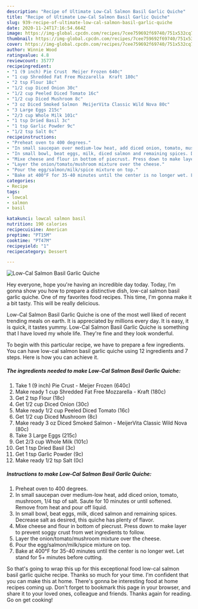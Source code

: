 ```yaml
---
description: "Recipe of Ultimate Low-Cal Salmon Basil Garlic Quiche"
title: "Recipe of Ultimate Low-Cal Salmon Basil Garlic Quiche"
slug: 939-recipe-of-ultimate-low-cal-salmon-basil-garlic-quiche
date: 2020-11-24T17:16:54.664Z
image: https://img-global.cpcdn.com/recipes/7cee759692f69740/751x532cq70/low-cal-salmon-basil-garlic-quiche-recipe-main-photo.jpg
thumbnail: https://img-global.cpcdn.com/recipes/7cee759692f69740/751x532cq70/low-cal-salmon-basil-garlic-quiche-recipe-main-photo.jpg
cover: https://img-global.cpcdn.com/recipes/7cee759692f69740/751x532cq70/low-cal-salmon-basil-garlic-quiche-recipe-main-photo.jpg
author: Winnie Wood
ratingvalue: 4.8
reviewcount: 35777
recipeingredient:
- "1 (9 inch) Pie Crust  Meijer Frozen 640c"
- "1 cup Shredded Fat Free Mozzarella  Kraft 180c"
- "2 tsp Flour 18c"
- "1/2 cup Diced Onion 30c"
- "1/2 cup Peeled Diced Tomato 16c"
- "1/2 cup Diced Mushroom 8c"
- "3 oz Diced Smoked Salmon  MeijerVita Classic Wild Nova 80c"
- "3 Large Eggs 215c"
- "2/3 cup Whole Milk 101c"
- "1 tsp Dried Basil 3c"
- "1 tsp Garlic Powder 9c"
- "1/2 tsp Salt 0c"
recipeinstructions:
- "Preheat oven to 400 degrees."
- "In small saucepan over medium-low heat, add diced onion, tomato, mushroom, 1/4 tsp of salt. Saute for 10 minutes or until softened. Remove from heat and pour off liquid."
- "In small bowl, beat eggs, milk, diced salmon and remaining spices. Decrease salt as desired, this quiche has plenty of flavor."
- "Mixe cheese and flour in bottom of piecrust. Press down to make layer to prevent soggy crust from wet ingredients to follow."
- "Layer the onion/tomato/mushroom mixture over the cheese."
- "Pour the egg/salmon/milk/spice mixture on top."
- "Bake at 400°F for 35-40 minutes until the center is no longer wet. Let stand for 5+ minutes before cutting."
categories:
- Recipe
tags:
- lowcal
- salmon
- basil

katakunci: lowcal salmon basil 
nutrition: 190 calories
recipecuisine: American
preptime: "PT15M"
cooktime: "PT47M"
recipeyield: "1"
recipecategory: Dessert

---
```



![Low-Cal Salmon Basil Garlic Quiche](https://img-global.cpcdn.com/recipes/7cee759692f69740/751x532cq70/low-cal-salmon-basil-garlic-quiche-recipe-main-photo.jpg)

Hey everyone, hope you're having an incredible day today. Today, I'm gonna show you how to prepare a distinctive dish, low-cal salmon basil garlic quiche. One of my favorites food recipes. This time, I'm gonna make it a bit tasty. This will be really delicious.



Low-Cal Salmon Basil Garlic Quiche is one of the most well liked of recent trending meals on earth. It is appreciated by millions every day. It is easy, it is quick, it tastes yummy. Low-Cal Salmon Basil Garlic Quiche is something that I have loved my whole life. They're fine and they look wonderful.


To begin with this particular recipe, we have to prepare a few ingredients. You can have low-cal salmon basil garlic quiche using 12 ingredients and 7 steps. Here is how you can achieve it.

<!--inarticleads1-->

##### The ingredients needed to make Low-Cal Salmon Basil Garlic Quiche:

1. Take 1 (9 inch) Pie Crust - Meijer Frozen (640c)
1. Make ready 1 cup Shredded Fat Free Mozzarella - Kraft (180c)
1. Get 2 tsp Flour (18c)
1. Get 1/2 cup Diced Onion (30c)
1. Make ready 1/2 cup Peeled Diced Tomato (16c)
1. Get 1/2 cup Diced Mushroom (8c)
1. Make ready 3 oz Diced Smoked Salmon - MeijerVita Classic Wild Nova (80c)
1. Take 3 Large Eggs (215c)
1. Get 2/3 cup Whole Milk (101c)
1. Get 1 tsp Dried Basil (3c)
1. Get 1 tsp Garlic Powder (9c)
1. Make ready 1/2 tsp Salt (0c)




<!--inarticleads2-->

##### Instructions to make Low-Cal Salmon Basil Garlic Quiche:

1. Preheat oven to 400 degrees.
1. In small saucepan over medium-low heat, add diced onion, tomato, mushroom, 1/4 tsp of salt. Saute for 10 minutes or until softened. Remove from heat and pour off liquid.
1. In small bowl, beat eggs, milk, diced salmon and remaining spices. Decrease salt as desired, this quiche has plenty of flavor.
1. Mixe cheese and flour in bottom of piecrust. Press down to make layer to prevent soggy crust from wet ingredients to follow.
1. Layer the onion/tomato/mushroom mixture over the cheese.
1. Pour the egg/salmon/milk/spice mixture on top.
1. Bake at 400°F for 35-40 minutes until the center is no longer wet. Let stand for 5+ minutes before cutting.




So that's going to wrap this up for this exceptional food low-cal salmon basil garlic quiche recipe. Thanks so much for your time. I'm confident that you can make this at home. There's gonna be interesting food at home recipes coming up. Don't forget to bookmark this page in your browser, and share it to your loved ones, colleague and friends. Thanks again for reading. Go on get cooking!
